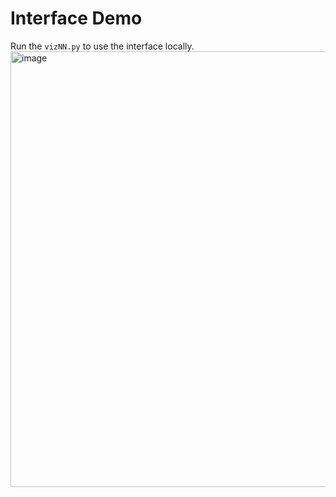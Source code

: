 # Interface Demo
Run the `vizNN.py` to use the interface locally.
<img width="697" alt="image" src="https://github.com/user-attachments/assets/4730ef2f-11e8-4137-a247-54d6e14769e0">
